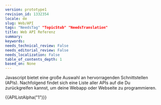 ```yaml
---
version: prototype1
revision_id: 1332354
locale: de
slug: Web/API
tags: "NeedsTag" "TopicStub" "NeedsTranslation"
title: Web API Referenz
summary: 
keywords: 
needs_technical_review: False
needs_editorial_review: False
needs_localization: False
table_of_contents_depth: 1
based_on: None
---
```

<p>Javascript bietet eine große Auswahl an hervorragenden Schnittstellen (APIs). Nachfolgend findet sich eine Liste aller APIs auf die Du zurückgreifen kannst, um deine Webapp oder Webseite zu programmieren.</p>

<div>{{APIListAlpha("1")}}</div>

